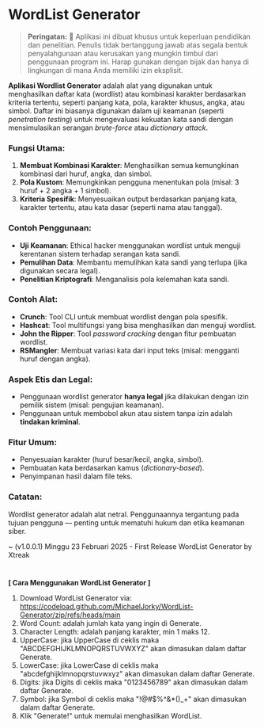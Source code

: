 # WordList Generator

> **Peringatan:** :red_circle: Aplikasi ini dibuat khusus untuk keperluan pendidikan dan penelitian. Penulis tidak bertanggung jawab atas segala bentuk penyalahgunaan atau kerusakan yang mungkin timbul dari penggunaan program ini. Harap gunakan dengan bijak dan hanya di lingkungan di mana Anda memiliki izin eksplisit.

**Aplikasi Wordlist Generator** adalah alat yang digunakan untuk menghasilkan daftar kata (wordlist) atau kombinasi karakter berdasarkan kriteria tertentu, seperti panjang kata, pola, karakter khusus, angka, atau simbol. Daftar ini biasanya digunakan dalam uji keamanan (seperti *penetration testing*) untuk mengevaluasi kekuatan kata sandi dengan mensimulasikan serangan *brute-force* atau *dictionary attack*.

### Fungsi Utama:
1. **Membuat Kombinasi Karakter**: Menghasilkan semua kemungkinan kombinasi dari huruf, angka, dan simbol.
2. **Pola Kustom**: Memungkinkan pengguna menentukan pola (misal: 3 huruf + 2 angka + 1 simbol).
3. **Kriteria Spesifik**: Menyesuaikan output berdasarkan panjang kata, karakter tertentu, atau kata dasar (seperti nama atau tanggal).

### Contoh Penggunaan:
- **Uji Keamanan**: Ethical hacker menggunakan wordlist untuk menguji kerentanan sistem terhadap serangan kata sandi.
- **Pemulihan Data**: Membantu memulihkan kata sandi yang terlupa (jika digunakan secara legal).
- **Penelitian Kriptografi**: Menganalisis pola kelemahan kata sandi.

### Contoh Alat:
- **Crunch**: Tool CLI untuk membuat wordlist dengan pola spesifik.
- **Hashcat**: Tool multifungsi yang bisa menghasilkan dan menguji wordlist.
- **John the Ripper**: Tool *password cracking* dengan fitur pembuatan wordlist.
- **RSMangler**: Membuat variasi kata dari input teks (misal: mengganti huruf dengan angka).

### Aspek Etis dan Legal:
- Penggunaan wordlist generator **hanya legal** jika dilakukan dengan izin pemilik sistem (misal: pengujian keamanan).
- Penggunaan untuk membobol akun atau sistem tanpa izin adalah **tindakan kriminal**.

### Fitur Umum:
- Penyesuaian karakter (huruf besar/kecil, angka, simbol).
- Pembuatan kata berdasarkan kamus (*dictionary-based*).
- Penyimpanan hasil dalam file teks.

### Catatan:
Wordlist generator adalah alat netral. Penggunaannya tergantung pada tujuan pengguna — penting untuk mematuhi hukum dan etika keamanan siber.

~ (v1.0.0.1) Minggu 23 Februari 2025 - First Release WordList Generator by Xtreak

#
<b>[ Cara Menggunakan WordList Generator ]</b>

1. Download WordList Generator via: https://codeload.github.com/MichaelJorky/WordList-Generator/zip/refs/heads/main
2. Word Count: adalah jumlah kata yang ingin di Generate.
3. Character Length: adalah panjang karakter, min 1 maks 12.
4. UpperCase: jika UpperCase di ceklis maka "ABCDEFGHIJKLMNOPQRSTUVWXYZ" akan dimasukan dalam daftar Generate.
5. LowerCase: jika LowerCase di ceklis maka "abcdefghijklmnopqrstuvwxyz" akan dimasukan dalam daftar Generate.
6. Digits: jika Digits di ceklis maka "0123456789" akan dimasukan dalam daftar Generate.
7. Symbol: jika Symbol di ceklis maka "!@#$%^&*()_+" akan dimasukan dalam daftar Generate.
8. Klik "Generate!" untuk memulai menghasilkan WordList.
